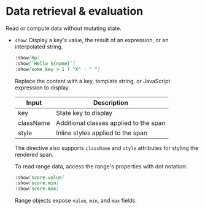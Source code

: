 # Data retrieval & evaluation

Read or compute data without mutating state.

- `show`: Display a key's value, the result of an expression, or an
  interpolated string.

  ```md
  :show[hp]
  :show[`Hello ${name}`]
  :show[some_key > 1 ? "X" : " "]
  ```

  Replace the content with a key, template string, or JavaScript expression to
  display.

  | Input     | Description                            |
  | --------- | -------------------------------------- |
  | key       | State key to display                   |
  | className | Additional classes applied to the span |
  | style     | Inline styles applied to the span      |

  The directive also supports `className` and `style` attributes for styling
  the rendered span.

  To read range data, access the range's properties with dot notation:

  ```md
  :show[score.value]
  :show[score.min]
  :show[score.max]
  ```

  Range objects expose `value`, `min`, and `max` fields.

